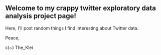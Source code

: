 ## Welcome to my crappy twitter exploratory data analysis project page!

Here, I'll post random things I find interesting about Twitter data.

Peace,

c(~) The_Klei
